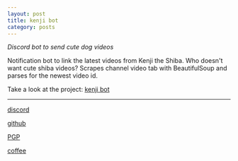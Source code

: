 ```yaml
---
layout: post
title: kenji bot
category: posts
---
```


*Discord bot to send cute dog videos*

Notification bot to link the latest videos from Kenji the Shiba. Who doesn't want cute shiba videos? Scrapes channel video tab with BeautifulSoup and parses for the newest video id.

Take a look at the project:
[kenji bot][kenji bot]

---

[discord][discord]

[github][dqd]

[PGP][PGP]

[coffee][coffee]

[discord]: https://discordapp.com/users/115320635823095812
[dqd]: https://github.com/dqdang
[PGP]: https://raw.githubusercontent.com/dqdang/dqdang.github.io/master/derek-dang.asc
[coffee]: https://www.buymeacoffee.com/dqdang
[kenji bot]: https://github.com/dqdang/kenji-bot
